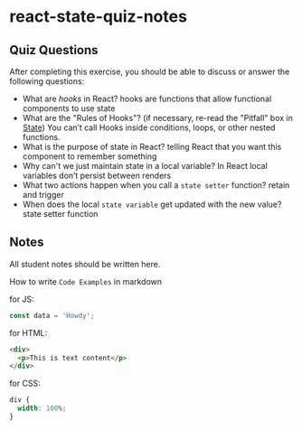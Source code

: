 # react-state-quiz-notes

## Quiz Questions

After completing this exercise, you should be able to discuss or answer the following questions:

- What are _hooks_ in React?
  hooks are functions that allow functional components to use state
- What are the "Rules of Hooks"? (if necessary, re-read the "Pitfall" box in [State](https://react.dev/learn/state-a-components-memory))
  You can’t call Hooks inside conditions, loops, or other nested functions.
- What is the purpose of state in React?
  telling React that you want this component to remember something
- Why can't we just maintain state in a local variable?
  In React local variables don’t persist between renders
- What two actions happen when you call a `state setter` function?
  retain and trigger
- When does the local `state variable` get updated with the new value?
  state setter function

## Notes

All student notes should be written here.

How to write `Code Examples` in markdown

for JS:

```javascript
const data = 'Howdy';
```

for HTML:

```html
<div>
  <p>This is text content</p>
</div>
```

for CSS:

```css
div {
  width: 100%;
}
```
